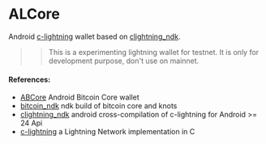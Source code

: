# ALCore


Android [c-lightning](https://github.com/ElementsProject/lightning) wallet based on [clightning_ndk](https://github.com/lvaccaro/clightning_ndk).

>> This is a experimenting lightning wallet for testnet. It is only for development purpose, don't use on mainnet.

#### References:

- [ABCore](https://github.com/greenaddress/abcore) Android Bitcoin Core wallet
- [bitcoin_ndk](https://github.com/greenaddress/bitcoin_ndk) ndk build of bitcoin core and knots
- [clightning_ndk](https://github.com/lvaccaro/clightning_ndk) android cross-compilation of c-lightning for Android >= 24 Api
- [c-lightning](https://github.com/ElementsProject/lightning) a Lightning Network implementation in C
